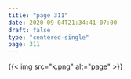 ```yaml
---
title: "page 311"
date: 2020-09-04T21:34:41-07:00
draft: false
type: "centered-single"
page: 311
---
```


{{< img src="k.png" alt="page" >}}
